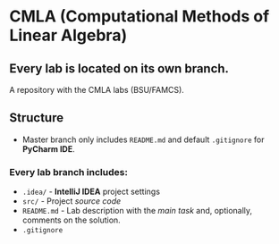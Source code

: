 # CMLA (Computational Methods of Linear Algebra)
## Every lab is located on its own branch.


A repository with the CMLA labs (BSU/FAMCS).

## Structure 
- Master branch only includes `README.md` and default `.gitignore` for **PyCharm IDE**.
### Every lab branch includes:
- `.idea/` - **IntelliJ IDEA** project settings
- `src/` - Project *source code*
- `README.md` - Lab description with the *main task* and, optionally, comments on the solution.
- `.gitignore`
